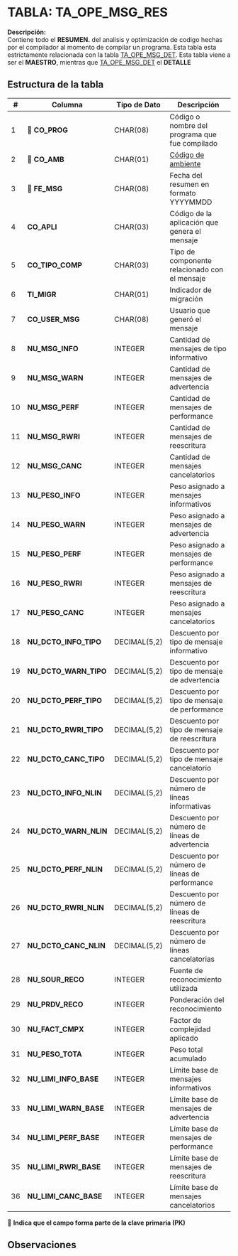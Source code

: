 # TABLA: TA_OPE_MSG_RES

**Descripción:**  
Contiene todo el **RESUMEN.** del analisis y optimización de codigo hechas por el compilador al momento de compilar un programa. Esta tabla esta estrictamente relacionada con la tabla <a href="index.html#/pages/tables/TA_OPE_MSG_DET.md" target="_blank">TA_OPE_MSG_DET</a>. Esta tabla viene a ser el **MAESTRO**, mientras que <a href="index.html#/pages/tables/TA_OPE_MSG_DET.md" target="_blank">TA_OPE_MSG_DET</a> el **DETALLE**


## Estructura de la tabla
| #  | Columna               | Tipo de Dato     | Descripción |
|----|-----------------------|------------------|-------------|
| 1  | 🔑 **CO_PROG**        | CHAR(08)         | Código o  nombre del programa que fue compilado |
| 2  | 🔑 **CO_AMB**         | CHAR(01)         | <a href="index.html#/pages/msg_resume_env.md" target="_blank">Código de ambiente</a> |
| 3  | 🔑 **FE_MSG**         | CHAR(08)         | Fecha del resumen en formato YYYYMMDD |
| 4  | **CO_APLI**           | CHAR(03)         | Código de la aplicación que genera el mensaje |
| 5  | **CO_TIPO_COMP**      | CHAR(03)         | Tipo de componente relacionado con el mensaje |
| 6  | **TI_MIGR**           | CHAR(01)         | Indicador de migración |
| 7  | **CO_USER_MSG**       | CHAR(08)         | Usuario que generó el mensaje |
| 8  | **NU_MSG_INFO**       | INTEGER          | Cantidad de mensajes de tipo informativo |
| 9  | **NU_MSG_WARN**       | INTEGER          | Cantidad de mensajes de advertencia |
| 10 | **NU_MSG_PERF**       | INTEGER          | Cantidad de mensajes de performance |
| 11 | **NU_MSG_RWRI**       | INTEGER          | Cantidad de mensajes de reescritura |
| 12 | **NU_MSG_CANC**       | INTEGER          | Cantidad de mensajes cancelatorios |
| 13 | **NU_PESO_INFO**      | INTEGER          | Peso asignado a mensajes informativos |
| 14 | **NU_PESO_WARN**      | INTEGER          | Peso asignado a mensajes de advertencia |
| 15 | **NU_PESO_PERF**      | INTEGER          | Peso asignado a mensajes de performance |
| 16 | **NU_PESO_RWRI**      | INTEGER          | Peso asignado a mensajes de reescritura |
| 17 | **NU_PESO_CANC**      | INTEGER          | Peso asignado a mensajes cancelatorios |
| 18 | **NU_DCTO_INFO_TIPO** | DECIMAL(5,2)     | Descuento por tipo de mensaje informativo |
| 19 | **NU_DCTO_WARN_TIPO** | DECIMAL(5,2)     | Descuento por tipo de mensaje de advertencia |
| 20 | **NU_DCTO_PERF_TIPO** | DECIMAL(5,2)     | Descuento por tipo de mensaje de performance |
| 21 | **NU_DCTO_RWRI_TIPO** | DECIMAL(5,2)     | Descuento por tipo de mensaje de reescritura |
| 22 | **NU_DCTO_CANC_TIPO** | DECIMAL(5,2)     | Descuento por tipo de mensaje cancelatorio |
| 23 | **NU_DCTO_INFO_NLIN** | DECIMAL(5,2)     | Descuento por número de líneas informativas |
| 24 | **NU_DCTO_WARN_NLIN** | DECIMAL(5,2)     | Descuento por número de líneas de advertencia |
| 25 | **NU_DCTO_PERF_NLIN** | DECIMAL(5,2)     | Descuento por número de líneas de performance |
| 26 | **NU_DCTO_RWRI_NLIN** | DECIMAL(5,2)     | Descuento por número de líneas de reescritura |
| 27 | **NU_DCTO_CANC_NLIN** | DECIMAL(5,2)     | Descuento por número de líneas cancelatorias |
| 28 | **NU_SOUR_RECO**      | INTEGER          | Fuente de reconocimiento utilizada |
| 29 | **NU_PRDV_RECO**      | INTEGER          | Ponderación del reconocimiento |
| 30 | **NU_FACT_CMPX**      | INTEGER          | Factor de complejidad aplicado |
| 31 | **NU_PESO_TOTA**      | INTEGER          | Peso total acumulado |
| 32 | **NU_LIMI_INFO_BASE** | INTEGER          | Límite base de mensajes informativos |
| 33 | **NU_LIMI_WARN_BASE** | INTEGER          | Límite base de mensajes de advertencia |
| 34 | **NU_LIMI_PERF_BASE** | INTEGER          | Límite base de mensajes de performance |
| 35 | **NU_LIMI_RWRI_BASE** | INTEGER          | Límite base de mensajes de reescritura |
| 36 | **NU_LIMI_CANC_BASE** | INTEGER          | Límite base de mensajes cancelatorios |

🔑 **Indica que el campo forma parte de la clave primaria (PK)**

## Observaciones


